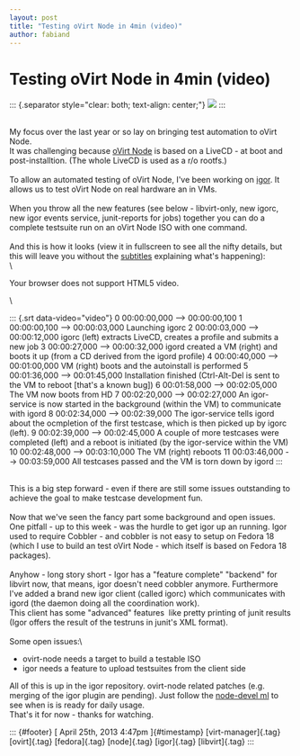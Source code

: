 ```yaml
---
layout: post
title: "Testing oVirt Node in 4min (video)"
author: fabiand
---
```



Testing oVirt Node in 4min (video)
==================================

::: {.separator style="clear: both; text-align: center;"}
[![](http://2.bp.blogspot.com/-GK2s1ogdEuI/UKJIFZmTE8I/AAAAAAAAAIo/DHpDSi9ZLGY/s1600/favicon.png)](http://2.bp.blogspot.com/-GK2s1ogdEuI/UKJIFZmTE8I/AAAAAAAAAIo/DHpDSi9ZLGY/s1600/favicon.png)
:::

\
My focus over the last year or so lay on bringing test automation to
oVirt Node.\
It was challenging because [oVirt Node](http://www.ovirt.org/Node) is
based on a LiveCD - at boot and post-installtion. (The whole LiveCD is
used as a r/o rootfs.)\
\
To allow an automated testing of oVirt Node, I've been working on
[igor](https://gitorious.org/ovirt/igord). It allows us to test oVirt
Node on real hardware an in VMs.\
\
When you throw all the new features (see below - libvirt-only, new
igorc, new igor events service, junit-reports for jobs) together you can
do a complete testsuite run on an oVirt Node ISO with one command.\
\
And this is how it looks (view it in fullscreen to see all the nifty
details, but this will leave you without the
[subtitles](http://fabiand.fedorapeople.org/igor/Bildschirmaufzeichnung%20von%2025.04.2013%2013:28:28.webm.srt)
explaining what's happening):\
\

Your browser does not support HTML5 video.

\

::: {.srt data-video="video"}
0 00:00:00,000 --\> 00:00:00,100 1 00:00:00,100 --\> 00:00:03,000
Launching igorc 2 00:00:03,000 --\> 00:00:12,000 igorc (left) extracts
LiveCD, creates a profile and submits a new job 3 00:00:27,000 --\>
00:00:32,000 igord created a VM (right) and boots it up (from a CD
derived from the igord profile) 4 00:00:40,000 --\> 00:01:00,000 VM
(right) boots and the autoinstall is performed 5 00:01:36,000 --\>
00:01:45,000 Installation finished (Ctrl-Alt-Del is sent to the VM to
reboot \[that's a known bug\]) 6 00:01:58,000 --\> 00:02:05,000 The VM
now boots from HD 7 00:02:20,000 --\> 00:02:27,000 An igor-service is
now started in the background (within the VM) to communicate with igord
8 00:02:34,000 --\> 00:02:39,000 The igor-service tells igord about the
ocmpletion of the first testcase, which is then picked up by igorc
(left). 9 00:02:39,000 --\> 00:02:45,000 A couple of more testcases were
completed (left) and a reboot is initiated (by the igor-service within
the VM) 10 00:02:48,000 --\> 00:03:10,000 The VM (right) reboots 11
00:03:46,000 --\> 00:03:59,000 All testcases passed and the VM is torn
down by igord
:::

\
This is a big step forward - even if there are still some issues
outstanding to achieve the goal to make testcase development fun.\
\
Now that we've seen the fancy part some background and open issues.\
One pitfall - up to this week - was the hurdle to get igor up an
running. Igor used to require Cobbler - and cobbler is not easy to setup
on Fedora 18 (which I use to build an test oVirt Node - which itself is
based on Fedora 18 packages).\
\
Anyhow - long story short - Igor has a "feature complete" "backend" for
libvirt now, that means, igor doesn't need cobbler anymore. Furthermore
I've added a brand new igor client (called igorc) which communicates
with igord (the daemon doing all the coordination work).\
This client has some "advanced" features  like pretty printing of junit
results (Igor offers the result of the testruns in junit's XML format).\
\
Some open issues:\

-   ovirt-node needs a target to build a testable ISO
-   igor needs a feature to upload testsuites from the client side

All of this is up in the igor repository. ovirt-node related patches
(e.g. merging of the igor plugin are pending). Just follow the
[node-devel ml](http://lists.ovirt.org/pipermail/node-devel/) to see
when is is ready for daily usage.\
That's it for now - thanks for watching.

::: {#footer}
[ April 25th, 2013 4:47pm ]{#timestamp} [virt-manager]{.tag}
[ovirt]{.tag} [fedora]{.tag} [node]{.tag} [igor]{.tag} [libvirt]{.tag}
:::
